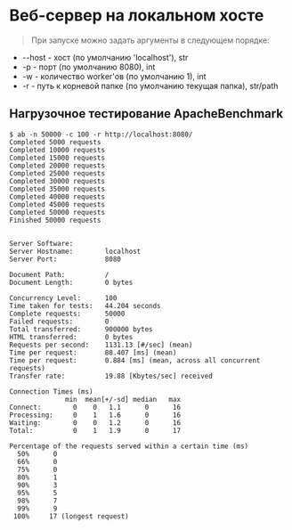 # Веб-сервер на локальном хосте
> При запуске можно задать аргументы в следующем порядке:
- --host - хост (по умолчанию 'localhost'), str
- -p - порт (по умолчанию 8080), int
- -w - количество worker'ов (по умолчанию 1), int
- -r - путь к корневой папке (по умолчанию текущая папка), str/path

## Нагрузочное тестирование ApacheBenchmark

```
$ ab -n 50000 -c 100 -r http://localhost:8080/
Completed 5000 requests
Completed 10000 requests
Completed 15000 requests
Completed 20000 requests
Completed 25000 requests
Completed 30000 requests
Completed 35000 requests
Completed 40000 requests
Completed 45000 requests
Completed 50000 requests
Finished 50000 requests


Server Software:
Server Hostname:        localhost
Server Port:            8080

Document Path:          /
Document Length:        0 bytes

Concurrency Level:      100
Time taken for tests:   44.204 seconds
Complete requests:      50000
Failed requests:        0
Total transferred:      900000 bytes
HTML transferred:       0 bytes
Requests per second:    1131.13 [#/sec] (mean)
Time per request:       88.407 [ms] (mean)
Time per request:       0.884 [ms] (mean, across all concurrent requests)
Transfer rate:          19.88 [Kbytes/sec] received

Connection Times (ms)
              min  mean[+/-sd] median   max
Connect:        0    0   1.1      0      16
Processing:     0    1   1.6      0      16
Waiting:        0    0   1.2      0      16
Total:          0    1   1.9      0      17

Percentage of the requests served within a certain time (ms)
  50%      0
  66%      0
  75%      0
  80%      1
  90%      3
  95%      5
  98%      7
  99%      9
 100%     17 (longest request)
 ```
